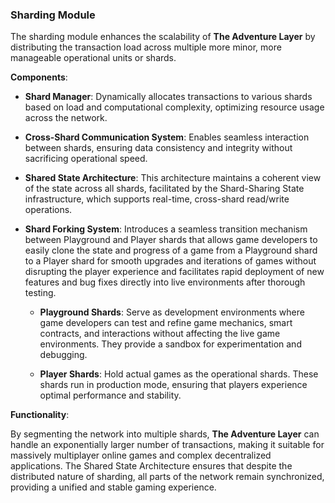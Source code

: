 ### Sharding Module

The sharding module enhances the scalability of **The Adventure Layer** by distributing the transaction load across multiple more minor, more manageable operational units or shards.

**Components**:

- **Shard Manager**: Dynamically allocates transactions to various shards based on load and computational complexity, optimizing resource usage across the network.
    
- **Cross-Shard Communication System**: Enables seamless interaction between shards, ensuring data consistency and integrity without sacrificing operational speed.
    
- **Shared State Architecture**: This architecture maintains a coherent view of the state across all shards, facilitated by the Shard-Sharing State infrastructure, which supports real-time, cross-shard read/write operations.
    
- **Shard Forking System**: Introduces a seamless transition mechanism between Playground and Player shards that allows game developers to easily clone the state and progress of a game from a Playground shard to a Player shard for smooth upgrades and iterations of games without disrupting the player experience and facilitates rapid deployment of new features and bug fixes directly into live environments after thorough testing.

	- **Playground Shards**: Serve as development environments where game developers can test and refine game mechanics, smart contracts, and interactions without affecting the live game environments. They provide a sandbox for experimentation and debugging.
	    
	- **Player Shards**: Hold actual games as the operational shards. These shards run in production mode, ensuring that players experience optimal performance and stability.
    

**Functionality**:

By segmenting the network into multiple shards, **The Adventure Layer** can handle an exponentially larger number of transactions, making it suitable for massively multiplayer online games and complex decentralized applications. The Shared State Architecture ensures that despite the distributed nature of sharding, all parts of the network remain synchronized, providing a unified and stable gaming experience.

